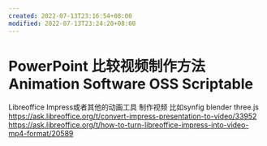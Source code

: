 ```yaml
---
created: 2022-07-13T23:16:54+08:00
modified: 2022-07-13T23:24:20+08:00
---
```


# PowerPoint 比较视频制作方法 Animation Software OSS Scriptable

Libreoffice Impress或者其他的动画工具 制作视频 比如synfig blender three.js
https://ask.libreoffice.org/t/convert-impress-presentation-to-video/33952
https://ask.libreoffice.org/t/how-to-turn-libreoffice-impress-into-video-mp4-format/20589
